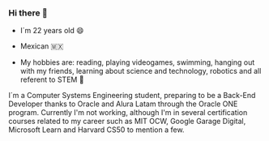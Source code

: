### Hi there 👋

- I´m 22 years old 😄

- Mexican 🇲🇽

- My hobbies are: reading, playing videogames, swimming, 
hanging out with my friends, learning about science and technology, robotics and all referent to STEM 🤖

I´m a Computer Systems Engineering student, preparing to be a Back-End Developer thanks to Oracle and Alura Latam through the Oracle ONE program. Currently I'm not working, although I'm in several certification courses related to my career such as MIT OCW, Google Garage Digital, Microsoft Learn and Harvard CS50 to mention a few.
